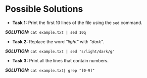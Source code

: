 # Possible Solutions

* **Task 1:** Print the first 10 lines of the file using the `sed` command.

___SOLUTION:___ `cat example.txt | sed 10q`

* **Task 2:** Replace the word _"light"_ with _"dark"_.

___SOLUTION:___ `cat example.txt | sed 's/light/dark/g'`

* **Task 3:** Print all the lines that contain numbers. 

___SOLUTION:___ `cat example.txt| grep "[0-9]"`
